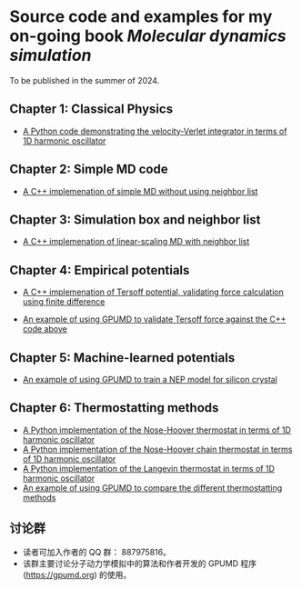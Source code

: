 # Source code and examples for my on-going book ***Molecular dynamics simulation***

To be published in the summer of 2024.

## Chapter 1: Classical Physics

* [A Python code demonstrating the velocity-Verlet integrator in terms of 1D harmonic oscillator](chapter-01-classical_physics/python-harmonic-oscillator)

## Chapter 2: Simple MD code

* [A C++ implemenation of simple MD without using neighbor list](chapter-02-simple_md/cpp-simpleMD)

## Chapter 3: Simulation box and neighbor list

* [A C++ implemenation of linear-scaling MD with neighbor list](chapter-03-linear_md/cpp-linearMD)

## Chapter 4: Empirical potentials

* [A C++ implemenation of Tersoff potential, validating force calculation using finite difference](chapter-04-empirical_potentials/cpp-tersoff-validation)

* [An example of using GPUMD to validate Tersoff force against the C++ code above](chapter-04-empirical_potentials/gpumd-tersoff)

## Chapter 5: Machine-learned potentials

* [An example of using GPUMD to train a NEP model for silicon crystal](chapter-05-machine_learned_potentials/gpumd-nep-training-Si)

## Chapter 6: Thermostatting methods
* [A Python implementation of the Nose-Hoover thermostat in terms of 1D harmonic oscillator](chapter-06-thermostat/nh)
* [A Python implementation of the Nose-Hoover chain thermostat in terms of 1D harmonic oscillator](chapter-06-thermostat/nhc)
* [A Python implementation of the Langevin thermostat in terms of 1D harmonic oscillator](chapter-06-thermostat/langevin)
* [An example of using GPUMD to compare the different thermostatting methods](chapter-06-thermostat/compare_thermostat_speed)

## 讨论群
* 读者可加入作者的 QQ 群： 887975816。
* 该群主要讨论分子动力学模拟中的算法和作者开发的 GPUMD 程序 (https://gpumd.org) 的使用。

